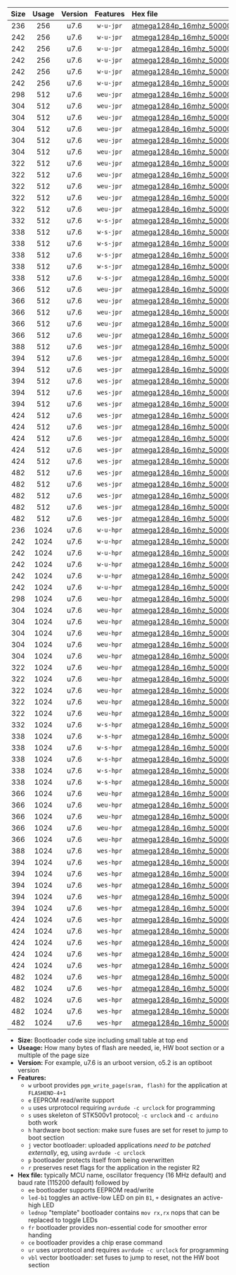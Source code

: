 |Size|Usage|Version|Features|Hex file|
|:-:|:-:|:-:|:-:|:--|
|236|256|u7.6|`w-u-jpr`|[atmega1284p_16mhz_500000bps_ur_vbl.hex](https://raw.githubusercontent.com/stefanrueger/urboot/main//atmega1284p_16mhz_500000bps_ur_vbl.hex)|
|242|256|u7.6|`w-u-jpr`|[atmega1284p_16mhz_500000bps_led+b5_ur_vbl.hex](https://raw.githubusercontent.com/stefanrueger/urboot/main//atmega1284p_16mhz_500000bps_led+b5_ur_vbl.hex)|
|242|256|u7.6|`w-u-jpr`|[atmega1284p_16mhz_500000bps_led+b7_ur_vbl.hex](https://raw.githubusercontent.com/stefanrueger/urboot/main//atmega1284p_16mhz_500000bps_led+b7_ur_vbl.hex)|
|242|256|u7.6|`w-u-jpr`|[atmega1284p_16mhz_500000bps_led+c7_ur_vbl.hex](https://raw.githubusercontent.com/stefanrueger/urboot/main//atmega1284p_16mhz_500000bps_led+c7_ur_vbl.hex)|
|242|256|u7.6|`w-u-jpr`|[atmega1284p_16mhz_500000bps_led+d7_ur_vbl.hex](https://raw.githubusercontent.com/stefanrueger/urboot/main//atmega1284p_16mhz_500000bps_led+d7_ur_vbl.hex)|
|242|256|u7.6|`w-u-jpr`|[atmega1284p_16mhz_500000bps_lednop_ur_vbl.hex](https://raw.githubusercontent.com/stefanrueger/urboot/main//atmega1284p_16mhz_500000bps_lednop_ur_vbl.hex)|
|298|512|u7.6|`weu-jpr`|[atmega1284p_16mhz_500000bps_ee_ur_vbl.hex](https://raw.githubusercontent.com/stefanrueger/urboot/main//atmega1284p_16mhz_500000bps_ee_ur_vbl.hex)|
|304|512|u7.6|`weu-jpr`|[atmega1284p_16mhz_500000bps_ee_led+b5_ur_vbl.hex](https://raw.githubusercontent.com/stefanrueger/urboot/main//atmega1284p_16mhz_500000bps_ee_led+b5_ur_vbl.hex)|
|304|512|u7.6|`weu-jpr`|[atmega1284p_16mhz_500000bps_ee_led+b7_ur_vbl.hex](https://raw.githubusercontent.com/stefanrueger/urboot/main//atmega1284p_16mhz_500000bps_ee_led+b7_ur_vbl.hex)|
|304|512|u7.6|`weu-jpr`|[atmega1284p_16mhz_500000bps_ee_led+c7_ur_vbl.hex](https://raw.githubusercontent.com/stefanrueger/urboot/main//atmega1284p_16mhz_500000bps_ee_led+c7_ur_vbl.hex)|
|304|512|u7.6|`weu-jpr`|[atmega1284p_16mhz_500000bps_ee_led+d7_ur_vbl.hex](https://raw.githubusercontent.com/stefanrueger/urboot/main//atmega1284p_16mhz_500000bps_ee_led+d7_ur_vbl.hex)|
|304|512|u7.6|`weu-jpr`|[atmega1284p_16mhz_500000bps_ee_lednop_ur_vbl.hex](https://raw.githubusercontent.com/stefanrueger/urboot/main//atmega1284p_16mhz_500000bps_ee_lednop_ur_vbl.hex)|
|322|512|u7.6|`weu-jpr`|[atmega1284p_16mhz_500000bps_ee_led+b5_fr_ur_vbl.hex](https://raw.githubusercontent.com/stefanrueger/urboot/main//atmega1284p_16mhz_500000bps_ee_led+b5_fr_ur_vbl.hex)|
|322|512|u7.6|`weu-jpr`|[atmega1284p_16mhz_500000bps_ee_led+b7_fr_ur_vbl.hex](https://raw.githubusercontent.com/stefanrueger/urboot/main//atmega1284p_16mhz_500000bps_ee_led+b7_fr_ur_vbl.hex)|
|322|512|u7.6|`weu-jpr`|[atmega1284p_16mhz_500000bps_ee_led+c7_fr_ur_vbl.hex](https://raw.githubusercontent.com/stefanrueger/urboot/main//atmega1284p_16mhz_500000bps_ee_led+c7_fr_ur_vbl.hex)|
|322|512|u7.6|`weu-jpr`|[atmega1284p_16mhz_500000bps_ee_led+d7_fr_ur_vbl.hex](https://raw.githubusercontent.com/stefanrueger/urboot/main//atmega1284p_16mhz_500000bps_ee_led+d7_fr_ur_vbl.hex)|
|322|512|u7.6|`weu-jpr`|[atmega1284p_16mhz_500000bps_ee_lednop_fr_ur_vbl.hex](https://raw.githubusercontent.com/stefanrueger/urboot/main//atmega1284p_16mhz_500000bps_ee_lednop_fr_ur_vbl.hex)|
|332|512|u7.6|`w-s-jpr`|[atmega1284p_16mhz_500000bps_vbl.hex](https://raw.githubusercontent.com/stefanrueger/urboot/main//atmega1284p_16mhz_500000bps_vbl.hex)|
|338|512|u7.6|`w-s-jpr`|[atmega1284p_16mhz_500000bps_led+b5_vbl.hex](https://raw.githubusercontent.com/stefanrueger/urboot/main//atmega1284p_16mhz_500000bps_led+b5_vbl.hex)|
|338|512|u7.6|`w-s-jpr`|[atmega1284p_16mhz_500000bps_led+b7_vbl.hex](https://raw.githubusercontent.com/stefanrueger/urboot/main//atmega1284p_16mhz_500000bps_led+b7_vbl.hex)|
|338|512|u7.6|`w-s-jpr`|[atmega1284p_16mhz_500000bps_led+c7_vbl.hex](https://raw.githubusercontent.com/stefanrueger/urboot/main//atmega1284p_16mhz_500000bps_led+c7_vbl.hex)|
|338|512|u7.6|`w-s-jpr`|[atmega1284p_16mhz_500000bps_led+d7_vbl.hex](https://raw.githubusercontent.com/stefanrueger/urboot/main//atmega1284p_16mhz_500000bps_led+d7_vbl.hex)|
|338|512|u7.6|`w-s-jpr`|[atmega1284p_16mhz_500000bps_lednop_vbl.hex](https://raw.githubusercontent.com/stefanrueger/urboot/main//atmega1284p_16mhz_500000bps_lednop_vbl.hex)|
|366|512|u7.6|`weu-jpr`|[atmega1284p_16mhz_500000bps_ee_led+b5_fr_ce_ur_vbl.hex](https://raw.githubusercontent.com/stefanrueger/urboot/main//atmega1284p_16mhz_500000bps_ee_led+b5_fr_ce_ur_vbl.hex)|
|366|512|u7.6|`weu-jpr`|[atmega1284p_16mhz_500000bps_ee_led+b7_fr_ce_ur_vbl.hex](https://raw.githubusercontent.com/stefanrueger/urboot/main//atmega1284p_16mhz_500000bps_ee_led+b7_fr_ce_ur_vbl.hex)|
|366|512|u7.6|`weu-jpr`|[atmega1284p_16mhz_500000bps_ee_led+c7_fr_ce_ur_vbl.hex](https://raw.githubusercontent.com/stefanrueger/urboot/main//atmega1284p_16mhz_500000bps_ee_led+c7_fr_ce_ur_vbl.hex)|
|366|512|u7.6|`weu-jpr`|[atmega1284p_16mhz_500000bps_ee_led+d7_fr_ce_ur_vbl.hex](https://raw.githubusercontent.com/stefanrueger/urboot/main//atmega1284p_16mhz_500000bps_ee_led+d7_fr_ce_ur_vbl.hex)|
|366|512|u7.6|`weu-jpr`|[atmega1284p_16mhz_500000bps_ee_lednop_fr_ce_ur_vbl.hex](https://raw.githubusercontent.com/stefanrueger/urboot/main//atmega1284p_16mhz_500000bps_ee_lednop_fr_ce_ur_vbl.hex)|
|388|512|u7.6|`wes-jpr`|[atmega1284p_16mhz_500000bps_ee_vbl.hex](https://raw.githubusercontent.com/stefanrueger/urboot/main//atmega1284p_16mhz_500000bps_ee_vbl.hex)|
|394|512|u7.6|`wes-jpr`|[atmega1284p_16mhz_500000bps_ee_led+b5_vbl.hex](https://raw.githubusercontent.com/stefanrueger/urboot/main//atmega1284p_16mhz_500000bps_ee_led+b5_vbl.hex)|
|394|512|u7.6|`wes-jpr`|[atmega1284p_16mhz_500000bps_ee_led+b7_vbl.hex](https://raw.githubusercontent.com/stefanrueger/urboot/main//atmega1284p_16mhz_500000bps_ee_led+b7_vbl.hex)|
|394|512|u7.6|`wes-jpr`|[atmega1284p_16mhz_500000bps_ee_led+c7_vbl.hex](https://raw.githubusercontent.com/stefanrueger/urboot/main//atmega1284p_16mhz_500000bps_ee_led+c7_vbl.hex)|
|394|512|u7.6|`wes-jpr`|[atmega1284p_16mhz_500000bps_ee_led+d7_vbl.hex](https://raw.githubusercontent.com/stefanrueger/urboot/main//atmega1284p_16mhz_500000bps_ee_led+d7_vbl.hex)|
|394|512|u7.6|`wes-jpr`|[atmega1284p_16mhz_500000bps_ee_lednop_vbl.hex](https://raw.githubusercontent.com/stefanrueger/urboot/main//atmega1284p_16mhz_500000bps_ee_lednop_vbl.hex)|
|424|512|u7.6|`wes-jpr`|[atmega1284p_16mhz_500000bps_ee_led+b5_fr_vbl.hex](https://raw.githubusercontent.com/stefanrueger/urboot/main//atmega1284p_16mhz_500000bps_ee_led+b5_fr_vbl.hex)|
|424|512|u7.6|`wes-jpr`|[atmega1284p_16mhz_500000bps_ee_led+b7_fr_vbl.hex](https://raw.githubusercontent.com/stefanrueger/urboot/main//atmega1284p_16mhz_500000bps_ee_led+b7_fr_vbl.hex)|
|424|512|u7.6|`wes-jpr`|[atmega1284p_16mhz_500000bps_ee_led+c7_fr_vbl.hex](https://raw.githubusercontent.com/stefanrueger/urboot/main//atmega1284p_16mhz_500000bps_ee_led+c7_fr_vbl.hex)|
|424|512|u7.6|`wes-jpr`|[atmega1284p_16mhz_500000bps_ee_led+d7_fr_vbl.hex](https://raw.githubusercontent.com/stefanrueger/urboot/main//atmega1284p_16mhz_500000bps_ee_led+d7_fr_vbl.hex)|
|424|512|u7.6|`wes-jpr`|[atmega1284p_16mhz_500000bps_ee_lednop_fr_vbl.hex](https://raw.githubusercontent.com/stefanrueger/urboot/main//atmega1284p_16mhz_500000bps_ee_lednop_fr_vbl.hex)|
|482|512|u7.6|`wes-jpr`|[atmega1284p_16mhz_500000bps_ee_led+b5_fr_ce_vbl.hex](https://raw.githubusercontent.com/stefanrueger/urboot/main//atmega1284p_16mhz_500000bps_ee_led+b5_fr_ce_vbl.hex)|
|482|512|u7.6|`wes-jpr`|[atmega1284p_16mhz_500000bps_ee_led+b7_fr_ce_vbl.hex](https://raw.githubusercontent.com/stefanrueger/urboot/main//atmega1284p_16mhz_500000bps_ee_led+b7_fr_ce_vbl.hex)|
|482|512|u7.6|`wes-jpr`|[atmega1284p_16mhz_500000bps_ee_led+c7_fr_ce_vbl.hex](https://raw.githubusercontent.com/stefanrueger/urboot/main//atmega1284p_16mhz_500000bps_ee_led+c7_fr_ce_vbl.hex)|
|482|512|u7.6|`wes-jpr`|[atmega1284p_16mhz_500000bps_ee_led+d7_fr_ce_vbl.hex](https://raw.githubusercontent.com/stefanrueger/urboot/main//atmega1284p_16mhz_500000bps_ee_led+d7_fr_ce_vbl.hex)|
|482|512|u7.6|`wes-jpr`|[atmega1284p_16mhz_500000bps_ee_lednop_fr_ce_vbl.hex](https://raw.githubusercontent.com/stefanrueger/urboot/main//atmega1284p_16mhz_500000bps_ee_lednop_fr_ce_vbl.hex)|
|236|1024|u7.6|`w-u-hpr`|[atmega1284p_16mhz_500000bps_ur.hex](https://raw.githubusercontent.com/stefanrueger/urboot/main//atmega1284p_16mhz_500000bps_ur.hex)|
|242|1024|u7.6|`w-u-hpr`|[atmega1284p_16mhz_500000bps_led+b5_ur.hex](https://raw.githubusercontent.com/stefanrueger/urboot/main//atmega1284p_16mhz_500000bps_led+b5_ur.hex)|
|242|1024|u7.6|`w-u-hpr`|[atmega1284p_16mhz_500000bps_led+b7_ur.hex](https://raw.githubusercontent.com/stefanrueger/urboot/main//atmega1284p_16mhz_500000bps_led+b7_ur.hex)|
|242|1024|u7.6|`w-u-hpr`|[atmega1284p_16mhz_500000bps_led+c7_ur.hex](https://raw.githubusercontent.com/stefanrueger/urboot/main//atmega1284p_16mhz_500000bps_led+c7_ur.hex)|
|242|1024|u7.6|`w-u-hpr`|[atmega1284p_16mhz_500000bps_led+d7_ur.hex](https://raw.githubusercontent.com/stefanrueger/urboot/main//atmega1284p_16mhz_500000bps_led+d7_ur.hex)|
|242|1024|u7.6|`w-u-hpr`|[atmega1284p_16mhz_500000bps_lednop_ur.hex](https://raw.githubusercontent.com/stefanrueger/urboot/main//atmega1284p_16mhz_500000bps_lednop_ur.hex)|
|298|1024|u7.6|`weu-hpr`|[atmega1284p_16mhz_500000bps_ee_ur.hex](https://raw.githubusercontent.com/stefanrueger/urboot/main//atmega1284p_16mhz_500000bps_ee_ur.hex)|
|304|1024|u7.6|`weu-hpr`|[atmega1284p_16mhz_500000bps_ee_led+b5_ur.hex](https://raw.githubusercontent.com/stefanrueger/urboot/main//atmega1284p_16mhz_500000bps_ee_led+b5_ur.hex)|
|304|1024|u7.6|`weu-hpr`|[atmega1284p_16mhz_500000bps_ee_led+b7_ur.hex](https://raw.githubusercontent.com/stefanrueger/urboot/main//atmega1284p_16mhz_500000bps_ee_led+b7_ur.hex)|
|304|1024|u7.6|`weu-hpr`|[atmega1284p_16mhz_500000bps_ee_led+c7_ur.hex](https://raw.githubusercontent.com/stefanrueger/urboot/main//atmega1284p_16mhz_500000bps_ee_led+c7_ur.hex)|
|304|1024|u7.6|`weu-hpr`|[atmega1284p_16mhz_500000bps_ee_led+d7_ur.hex](https://raw.githubusercontent.com/stefanrueger/urboot/main//atmega1284p_16mhz_500000bps_ee_led+d7_ur.hex)|
|304|1024|u7.6|`weu-hpr`|[atmega1284p_16mhz_500000bps_ee_lednop_ur.hex](https://raw.githubusercontent.com/stefanrueger/urboot/main//atmega1284p_16mhz_500000bps_ee_lednop_ur.hex)|
|322|1024|u7.6|`weu-hpr`|[atmega1284p_16mhz_500000bps_ee_led+b5_fr_ur.hex](https://raw.githubusercontent.com/stefanrueger/urboot/main//atmega1284p_16mhz_500000bps_ee_led+b5_fr_ur.hex)|
|322|1024|u7.6|`weu-hpr`|[atmega1284p_16mhz_500000bps_ee_led+b7_fr_ur.hex](https://raw.githubusercontent.com/stefanrueger/urboot/main//atmega1284p_16mhz_500000bps_ee_led+b7_fr_ur.hex)|
|322|1024|u7.6|`weu-hpr`|[atmega1284p_16mhz_500000bps_ee_led+c7_fr_ur.hex](https://raw.githubusercontent.com/stefanrueger/urboot/main//atmega1284p_16mhz_500000bps_ee_led+c7_fr_ur.hex)|
|322|1024|u7.6|`weu-hpr`|[atmega1284p_16mhz_500000bps_ee_led+d7_fr_ur.hex](https://raw.githubusercontent.com/stefanrueger/urboot/main//atmega1284p_16mhz_500000bps_ee_led+d7_fr_ur.hex)|
|322|1024|u7.6|`weu-hpr`|[atmega1284p_16mhz_500000bps_ee_lednop_fr_ur.hex](https://raw.githubusercontent.com/stefanrueger/urboot/main//atmega1284p_16mhz_500000bps_ee_lednop_fr_ur.hex)|
|332|1024|u7.6|`w-s-hpr`|[atmega1284p_16mhz_500000bps.hex](https://raw.githubusercontent.com/stefanrueger/urboot/main//atmega1284p_16mhz_500000bps.hex)|
|338|1024|u7.6|`w-s-hpr`|[atmega1284p_16mhz_500000bps_led+b5.hex](https://raw.githubusercontent.com/stefanrueger/urboot/main//atmega1284p_16mhz_500000bps_led+b5.hex)|
|338|1024|u7.6|`w-s-hpr`|[atmega1284p_16mhz_500000bps_led+b7.hex](https://raw.githubusercontent.com/stefanrueger/urboot/main//atmega1284p_16mhz_500000bps_led+b7.hex)|
|338|1024|u7.6|`w-s-hpr`|[atmega1284p_16mhz_500000bps_led+c7.hex](https://raw.githubusercontent.com/stefanrueger/urboot/main//atmega1284p_16mhz_500000bps_led+c7.hex)|
|338|1024|u7.6|`w-s-hpr`|[atmega1284p_16mhz_500000bps_led+d7.hex](https://raw.githubusercontent.com/stefanrueger/urboot/main//atmega1284p_16mhz_500000bps_led+d7.hex)|
|338|1024|u7.6|`w-s-hpr`|[atmega1284p_16mhz_500000bps_lednop.hex](https://raw.githubusercontent.com/stefanrueger/urboot/main//atmega1284p_16mhz_500000bps_lednop.hex)|
|366|1024|u7.6|`weu-hpr`|[atmega1284p_16mhz_500000bps_ee_led+b5_fr_ce_ur.hex](https://raw.githubusercontent.com/stefanrueger/urboot/main//atmega1284p_16mhz_500000bps_ee_led+b5_fr_ce_ur.hex)|
|366|1024|u7.6|`weu-hpr`|[atmega1284p_16mhz_500000bps_ee_led+b7_fr_ce_ur.hex](https://raw.githubusercontent.com/stefanrueger/urboot/main//atmega1284p_16mhz_500000bps_ee_led+b7_fr_ce_ur.hex)|
|366|1024|u7.6|`weu-hpr`|[atmega1284p_16mhz_500000bps_ee_led+c7_fr_ce_ur.hex](https://raw.githubusercontent.com/stefanrueger/urboot/main//atmega1284p_16mhz_500000bps_ee_led+c7_fr_ce_ur.hex)|
|366|1024|u7.6|`weu-hpr`|[atmega1284p_16mhz_500000bps_ee_led+d7_fr_ce_ur.hex](https://raw.githubusercontent.com/stefanrueger/urboot/main//atmega1284p_16mhz_500000bps_ee_led+d7_fr_ce_ur.hex)|
|366|1024|u7.6|`weu-hpr`|[atmega1284p_16mhz_500000bps_ee_lednop_fr_ce_ur.hex](https://raw.githubusercontent.com/stefanrueger/urboot/main//atmega1284p_16mhz_500000bps_ee_lednop_fr_ce_ur.hex)|
|388|1024|u7.6|`wes-hpr`|[atmega1284p_16mhz_500000bps_ee.hex](https://raw.githubusercontent.com/stefanrueger/urboot/main//atmega1284p_16mhz_500000bps_ee.hex)|
|394|1024|u7.6|`wes-hpr`|[atmega1284p_16mhz_500000bps_ee_led+b5.hex](https://raw.githubusercontent.com/stefanrueger/urboot/main//atmega1284p_16mhz_500000bps_ee_led+b5.hex)|
|394|1024|u7.6|`wes-hpr`|[atmega1284p_16mhz_500000bps_ee_led+b7.hex](https://raw.githubusercontent.com/stefanrueger/urboot/main//atmega1284p_16mhz_500000bps_ee_led+b7.hex)|
|394|1024|u7.6|`wes-hpr`|[atmega1284p_16mhz_500000bps_ee_led+c7.hex](https://raw.githubusercontent.com/stefanrueger/urboot/main//atmega1284p_16mhz_500000bps_ee_led+c7.hex)|
|394|1024|u7.6|`wes-hpr`|[atmega1284p_16mhz_500000bps_ee_led+d7.hex](https://raw.githubusercontent.com/stefanrueger/urboot/main//atmega1284p_16mhz_500000bps_ee_led+d7.hex)|
|394|1024|u7.6|`wes-hpr`|[atmega1284p_16mhz_500000bps_ee_lednop.hex](https://raw.githubusercontent.com/stefanrueger/urboot/main//atmega1284p_16mhz_500000bps_ee_lednop.hex)|
|424|1024|u7.6|`wes-hpr`|[atmega1284p_16mhz_500000bps_ee_led+b5_fr.hex](https://raw.githubusercontent.com/stefanrueger/urboot/main//atmega1284p_16mhz_500000bps_ee_led+b5_fr.hex)|
|424|1024|u7.6|`wes-hpr`|[atmega1284p_16mhz_500000bps_ee_led+b7_fr.hex](https://raw.githubusercontent.com/stefanrueger/urboot/main//atmega1284p_16mhz_500000bps_ee_led+b7_fr.hex)|
|424|1024|u7.6|`wes-hpr`|[atmega1284p_16mhz_500000bps_ee_led+c7_fr.hex](https://raw.githubusercontent.com/stefanrueger/urboot/main//atmega1284p_16mhz_500000bps_ee_led+c7_fr.hex)|
|424|1024|u7.6|`wes-hpr`|[atmega1284p_16mhz_500000bps_ee_led+d7_fr.hex](https://raw.githubusercontent.com/stefanrueger/urboot/main//atmega1284p_16mhz_500000bps_ee_led+d7_fr.hex)|
|424|1024|u7.6|`wes-hpr`|[atmega1284p_16mhz_500000bps_ee_lednop_fr.hex](https://raw.githubusercontent.com/stefanrueger/urboot/main//atmega1284p_16mhz_500000bps_ee_lednop_fr.hex)|
|482|1024|u7.6|`wes-hpr`|[atmega1284p_16mhz_500000bps_ee_led+b5_fr_ce.hex](https://raw.githubusercontent.com/stefanrueger/urboot/main//atmega1284p_16mhz_500000bps_ee_led+b5_fr_ce.hex)|
|482|1024|u7.6|`wes-hpr`|[atmega1284p_16mhz_500000bps_ee_led+b7_fr_ce.hex](https://raw.githubusercontent.com/stefanrueger/urboot/main//atmega1284p_16mhz_500000bps_ee_led+b7_fr_ce.hex)|
|482|1024|u7.6|`wes-hpr`|[atmega1284p_16mhz_500000bps_ee_led+c7_fr_ce.hex](https://raw.githubusercontent.com/stefanrueger/urboot/main//atmega1284p_16mhz_500000bps_ee_led+c7_fr_ce.hex)|
|482|1024|u7.6|`wes-hpr`|[atmega1284p_16mhz_500000bps_ee_led+d7_fr_ce.hex](https://raw.githubusercontent.com/stefanrueger/urboot/main//atmega1284p_16mhz_500000bps_ee_led+d7_fr_ce.hex)|
|482|1024|u7.6|`wes-hpr`|[atmega1284p_16mhz_500000bps_ee_lednop_fr_ce.hex](https://raw.githubusercontent.com/stefanrueger/urboot/main//atmega1284p_16mhz_500000bps_ee_lednop_fr_ce.hex)|

- **Size:** Bootloader code size including small table at top end
- **Useage:** How many bytes of flash are needed, ie, HW boot section or a multiple of the page size
- **Version:** For example, u7.6 is an urboot version, o5.2 is an optiboot version
- **Features:**
  + `w` urboot provides `pgm_write_page(sram, flash)` for the application at `FLASHEND-4+1`
  + `e` EEPROM read/write support
  + `u` uses urprotocol requiring `avrdude -c urclock` for programming
  + `s` uses skeleton of STK500v1 protocol; `-c urclock` and `-c arduino` both work
  + `h` hardware boot section: make sure fuses are set for reset to jump to boot section
  + `j` vector bootloader: uploaded applications *need to be patched externally*, eg, using `avrdude -c urclock`
  + `p` bootloader protects itself from being overwritten
  + `r` preserves reset flags for the application in the register R2
- **Hex file:** typically MCU name, oscillator frequency (16 MHz default) and baud rate (115200 default) followed by
  + `ee` bootloader supports EEPROM read/write
  + `led-b1` toggles an active-low LED on pin `B1`, `+` designates an active-high LED
  + `lednop` "template" bootloader contains `mov rx,rx` nops that can be replaced to toggle LEDs
  + `fr` bootloader provides non-essential code for smoother error handing
  + `ce` bootloader provides a chip erase command
  + `ur` uses urprotocol and requires `avrdude -c urclock` for programming
  + `vbl` vector bootloader: set fuses to jump to reset, not the HW boot section
